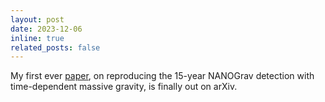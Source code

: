 ```yaml
---
layout: post
date: 2023-12-06
inline: true
related_posts: false
---
```


My first ever [paper](https://arxiv.org/abs/2312.03932), on reproducing the 15-year NANOGrav detection with time-dependent massive gravity, is finally out on arXiv. 
